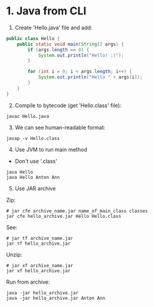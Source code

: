 # 1. Java from CLI

1) Create 'Hello.java' file and add:

```java
public class Hello {
    public static void main(String[] args) {
        if (args.length == 0) {
            System.out.println("Hello! :)");
        }

        for (int i = 0; i < args.length; i++) {
            System.out.println("Hello " + args[i]);
        }
    }
}
```

2) Compile to bytecode (get 'Hello.class' file):

```shell
javac Hello.java
```

3) We can see human-readable format:

```shell
javap -v Hello.class
```

4) Use JVM to run main method

* Don't use '.class'

```shell
java Hello
java Hello Anton Ann
```

5) Use JAR archive

Zip:

```shell
# jar cfe archive_name.jar name_of_main_class classes
jar cfe hello_archive.jar Hello Hello.class
```

See:

```shell
# jar tf archive_name.jar
jar tf hello_archive.jar
```

Unzip:

```shell
# jar xf archive_name.jar
jar xf hello_archive.jar
```

Run from archive:

```shell
java -jar hello_archive.jar
java -jar hello_archive.jar Anton Ann
```

